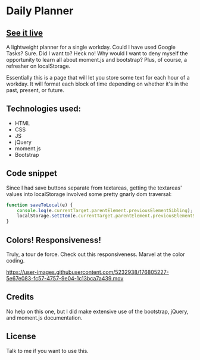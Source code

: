 # Daily Planner

## [See it live](https://lshillman.github.io/daily-planner/)

A lightweight planner for a single workday. Could I have used Google Tasks? Sure. Did I want to? Heck no! Why would I want to deny myself the opportunity to learn all about moment.js and bootstrap? Plus, of course, a refresher on localStorage.

Essentially this is a page that will let you store some text for each hour of a workday. It will format each block of time depending on whether it's in the past, present, or future.

## Technologies used:

* HTML
* CSS
* JS
* jQuery
* moment.js
* Bootstrap


## Code snippet

Since I had save buttons separate from textareas, getting the textareas' values into localStorage involved some pretty gnarly dom traversal:

````javascript
function saveToLocal(e) {
    console.log(e.currentTarget.parentElement.previousElementSibling);
    localStorage.setItem(e.currentTarget.parentElement.previousElementSibling.id, e.currentTarget.parentElement.previousElementSibling.value);
}
````

## Colors! Responsiveness!

Truly, a tour de force. Check out this responsiveness. Marvel at the color coding.

https://user-images.githubusercontent.com/5232938/176805227-5e67e083-fc57-4757-9e04-1c13bca7a439.mov

## Credits

No help on this one, but I did make extensive use of the bootstrap, jQuery, and moment.js documentation.


## License

Talk to me if you want to use this.
